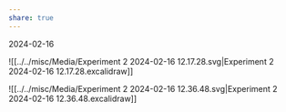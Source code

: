 ```yaml
---
share: true
---
```


2024-02-16

![[../../misc/Media/Experiment 2 2024-02-16 12.17.28.svg|Experiment 2 2024-02-16 12.17.28.excalidraw]]



![[../../misc/Media/Experiment 2 2024-02-16 12.36.48.svg|Experiment 2 2024-02-16 12.36.48.excalidraw]]


